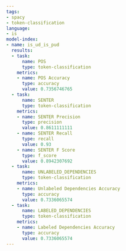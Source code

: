 ```yaml
---
tags:
- spacy
- token-classification
language:
- is
model-index:
- name: is_ud_is_pud
  results:
  - task:
      name: POS
      type: token-classification
    metrics:
    - name: POS Accuracy
      type: accuracy
      value: 0.7356746765
  - task:
      name: SENTER
      type: token-classification
    metrics:
    - name: SENTER Precision
      type: precision
      value: 0.8611111111
    - name: SENTER Recall
      type: recall
      value: 0.93
    - name: SENTER F Score
      type: f_score
      value: 0.8942307692
  - task:
      name: UNLABELED_DEPENDENCIES
      type: token-classification
    metrics:
    - name: Unlabeled Dependencies Accuracy
      type: accuracy
      value: 0.7336065574
  - task:
      name: LABELED_DEPENDENCIES
      type: token-classification
    metrics:
    - name: Labeled Dependencies Accuracy
      type: accuracy
      value: 0.7336065574
---
```

